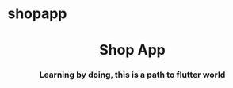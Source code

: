 # shopapp
<h1 align="center">Shop App</h1>
<h3 align="center">Learning by doing, this is a path to flutter world</h3>